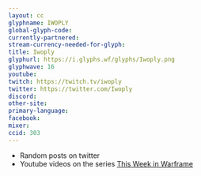 ```yaml
---
layout: cc
glyphname: IWOPLY
global-glyph-code: 
currently-partnered: 
stream-currency-needed-for-glyph: 
title: Iwoply
glyphurl: https://i.glyphs.wf/glyphs/Iwoply.png
glyphwave: 16
youtube: 
twitch: https://twitch.tv/iwoply
twitter: https://twitter.com/Iwoply
discord: 
other-site: 
primary-language: 
facebook: 
mixer: 
ccid: 303
---
```

* Random posts on twitter
* Youtube videos on the series [This Week in Warframe](https://www.youtube.com/playlist?list=PL77Z7WRW-YK-xvMlDBPqgGsDvGLd4-IbN)
